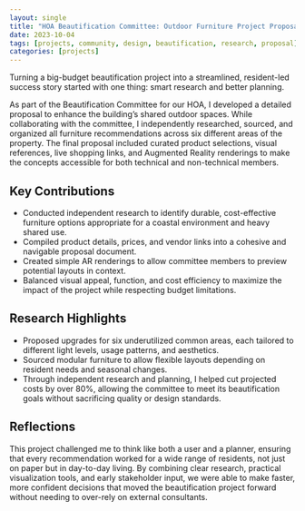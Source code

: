 ```yaml
---
layout: single
title: "HOA Beautification Committee: Outdoor Furniture Project Proposal"
date: 2023-10-04
tags: [projects, community, design, beautification, research, proposal]
categories: [projects]
---
```

Turning a big-budget beautification project into a streamlined, resident-led success story started with one thing: smart research and better planning.

As part of the Beautification Committee for our HOA, I developed a detailed proposal to enhance the building’s shared outdoor spaces. While collaborating with the committee, I independently researched, sourced, and organized all furniture recommendations across six different areas of the property. The final proposal included curated product selections, visual references, live shopping links, and Augmented Reality renderings to make the concepts accessible for both technical and non-technical members.

## Key Contributions

- Conducted independent research to identify durable, cost-effective furniture options appropriate for a coastal environment and heavy shared use.
- Compiled product details, prices, and vendor links into a cohesive and navigable proposal document.
- Created simple AR renderings to allow committee members to preview potential layouts in context.
- Balanced visual appeal, function, and cost efficiency to maximize the impact of the project while respecting budget limitations.

## Research Highlights

- Proposed upgrades for six underutilized common areas, each tailored to different light levels, usage patterns, and aesthetics.
- Sourced modular furniture to allow flexible layouts depending on resident needs and seasonal changes.
- Through independent research and planning, I helped cut projected costs by over 80%, allowing the committee to meet its beautification goals without sacrificing quality or design standards.

## Reflections

This project challenged me to think like both a user and a planner, ensuring that every recommendation worked for a wide range of residents, not just on paper but in day-to-day living. By combining clear research, practical visualization tools, and early stakeholder input, we were able to make faster, more confident decisions that moved the beautification project forward without needing to over-rely on external consultants.
